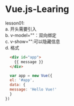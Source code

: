 # Vue.js-Learing
lesson01:<br>
  a. 开头需要引入<script src="https://cdn.jsdelivr.net/npm/vue"></script><br>
  b. v-model=""：双向绑定<br>
  c. v-show="":可以隐藏信息<br>
  d. 格式
  ```html
    <div id="app">
      {{ message }}
    </div>
  ```
  ```javascript
    var app = new Vue({
    el: '#app',
    data: {
    message: 'Hello Vue!'
    }
  })
  ```
